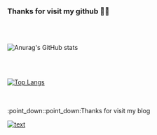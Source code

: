 ### Thanks for visit my github 	:mage_man:

<br>
<br>


![Anurag's GitHub stats](https://github-readme-stats.vercel.app/api?username=sksmsWKd&hide=contribs,prs&show_icons=true&theme=tokyonight&border_color=black)


<br>
<br>

[![Top Langs](https://github-readme-stats.vercel.app/api/top-langs/?username=sksmsWKd&layout=compact&theme=tokyonight&border_color=black)](https://github.com/anuraghazra/github-readme-stats)


<br>
<br>
:point_down::point_down:Thanks for visit my blog

<br>

[![text](https://img1.daumcdn.net/thumb/R1280x0/?scode=mtistory2&fname=https%3A%2F%2Fblog.kakaocdn.net%2Fdn%2FdXCxYs%2Fbtq9gzgsQBm%2FA6xchQH27ilEJyTsXA4qvk%2Fimg.png)](https://habbang0.tistory.com/)




<!--  
**sksmsWKd/sksmsWKd** is a ✨ _special_ ✨ repository because its `README.md` (this file) appears on your GitHub profile.

Here are some ideas to get you started:

- 🔭 I’m currently working on ...
- 🌱 I’m currently learning ...
- 👯 I’m looking to collaborate on ...
- 🤔 I’m looking for help with ...
- 💬 Ask me about ...
- 📫 How to reach me: ...
- 😄 Pronouns: ...
- ⚡ Fun fact: ...


-->



